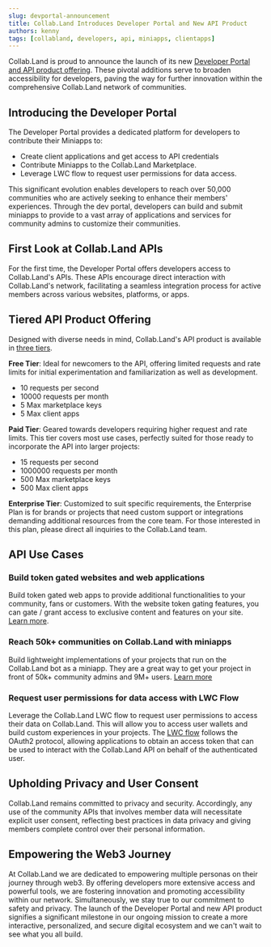 ```yaml
---
slug: devportal-announcement
title: Collab.Land Introduces Developer Portal and New API Product
authors: kenny
tags: [collabland, developers, api, miniapps, clientapps]
---
```



Collab.Land is proud to announce the launch of its new [Developer Portal and API product offering](https://dev-portal.collab.land). These pivotal additions serve to broaden accessibility for developers, paving the way for further innovation within the comprehensive Collab.Land network of communities.

## Introducing the Developer Portal
The Developer Portal provides a dedicated platform for developers to contribute their Miniapps to:

* Create client applications and get access to API credentials
* Contribute Miniapps to the Collab.Land Marketplace. 
* Leverage LWC flow to request user permissions for data access.

This significant evolution enables developers to reach over 50,000 communities who are actively seeking to enhance their members' experiences. Through the dev portal, developers can build and submit miniapps to provide to a vast array of applications and services for community admins to customize their communities.

## First Look at Collab.Land APIs
For the first time, the Developer Portal offers developers access to Collab.Land's APIs. These APIs encourage direct interaction with Collab.Land's network, facilitating a seamless integration process for active members across various websites, platforms, or apps.

## Tiered API Product Offering

Designed with diverse needs in mind, Collab.Land's API product is available in [three tiers](https://dev-portal.collab.land/pricing).

**Free Tier**: Ideal for newcomers to the API, offering limited requests and rate limits for initial experimentation and familiarization as well as development.
- 10 requests per second
- 10000 requests per month
- 5 Max marketplace keys
- 5 Max client apps

**Paid Tier**: Geared towards developers requiring higher request and rate limits. This tier covers most use cases, perfectly suited for those ready to incorporate the API into larger projects:
- 15 requests per second
- 1000000 requests per month
- 500 Max marketplace keys
- 500 Max client apps

**Enterprise Tier**: Customized to suit specific requirements, the Enterprise Plan is for brands or projects that need custom support or integrations demanding additional resources from the core team. For those interested in this plan, please direct all inquiries to the Collab.Land team.

## API Use Cases

### Build token gated websites and web applications

Build token gated web apps to provide additional functionalities to your community, fans or customers. With the website token gating features, you can gate / grant access to exclusive content and features on your site. [Learn more](/docs/downstream-integrations/api/token-gating).

### Reach 50k+ communities on Collab.Land with miniapps

Build lightweight implementations of your projects that run on the Collab.Land bot as a miniapp. They are a great way to get your project in front of 50k+ community admins and 9M+ users. [Learn more](/docs/upstream-integrations/collab-actions/#miniapps)

### Request user permissions for data access with LWC Flow

Leverage the Collab.Land LWC flow to request user permissions to access their data on Collab.Land. This will allow you to access user wallets and build custom experiences in your projects. The [LWC flow](/docs/downstream-integrations/api/authentication#login-with-collabland-lwc---beta) follows the OAuth2 protocol, allowing applications to obtain an access token that can be used to interact with the Collab.Land API on behalf of the authenticated user.

## Upholding Privacy and User Consent
Collab.Land remains committed to privacy and security. Accordingly, any use of the community APIs that involves member data will necessitate explicit user consent, reflecting best practices in data privacy and giving members complete control over their personal information.


## Empowering the Web3 Journey
At Collab.Land we are dedicated to empowering multiple personas on their journey through web3. By offering developers more extensive access and powerful tools, we are fostering innovation and promoting accessibility within our network. Simultaneously, we stay true to our commitment to safety and privacy.
The launch of the Developer Portal and new API product signifies a significant milestone in our ongoing mission to create a more interactive, personalized, and secure digital ecosystem and we can't wait to see what you all build.
